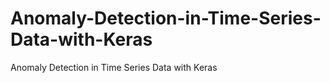 # Anomaly-Detection-in-Time-Series-Data-with-Keras
Anomaly Detection in Time Series Data with Keras
